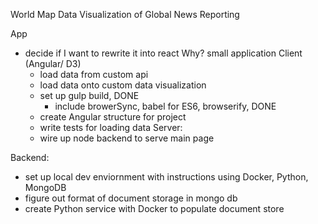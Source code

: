 World Map Data Visualization of Global News Reporting

App
  - decide if I want to rewrite it into react 
    Why? 
      small application
  Client (Angular/ D3)
    - load data from custom api
    - load data onto custom data visualization
    - set up gulp build, DONE
      - include browerSync, babel for ES6, browserify, DONE 
    - create Angular structure for project
    - write tests for loading data
  Server:
    - wire up node backend to serve main page

Backend: 

- set up local dev enviornment with instructions using Docker, Python, MongoDB
- figure out format of document storage in mongo db 
- create Python service with Docker to populate document store
